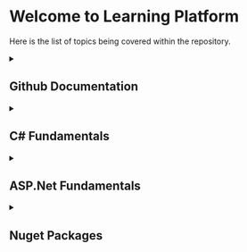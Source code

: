 # Welcome to Learning Platform

Here is the list of topics being covered within the repository.
<details>
<summary>

## Github Documentation
</summary>
<p>

- [Github Documentation Syntax](docs/Github/Github_Documentation_Syntax.md)
</p>
</details>

<details>
<summary>

## C# Fundamentals
</summary>
<p>
Table of Contents:

- [C# Coding Conventions](docs/CSharpFundamentals/CSharp_Coding_Conventions.md)
- [Core C# Programming Constructs - Part 01](docs/CSharpFundamentals/CSharp_Programming_Constructs_Part01.md)
- [Core C# Programming Constructs - Part 02](docs/CSharpFundamentals/CSharp_Programming_Constructs_Part02.md)
- [Object Oriented Programming with C# - Part 01](docs/CSharpFundamentals/CSharp_Object_Oriented_Programming_Part01.md)
- [Object Oriented Programming with C# - Part 02](docs/CSharpFundamentals/CSharp_Object_Oriented_Programming_Part02.md)

</p>
</details>

<details>
<summary>


## ASP.Net Fundamentals
</summary>
<p>

- [Testing ASP.Net Core Application](docs/ASPNetCore/ASPNetCore_Testing.md)
</p>
</details>

<details>
<summary>

## Nuget Packages
</summary>
<p>

</p>
</details>